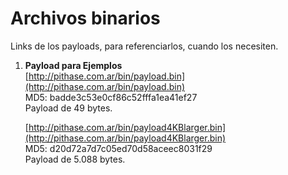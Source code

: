 # Archivos binarios

Links de los payloads, para referenciarlos, cuando los necesiten.

1. **Payload para Ejemplos**  
   [http://pithase.com.ar/bin/payload.bin](http://pithase.com.ar/bin/payload.bin)  
   MD5: badde3c53e0cf86c52fffa1ea41ef27    
   Payload de 49 bytes.  

   [http://pithase.com.ar/bin/payload4KBlarger.bin](http://pithase.com.ar/bin/payload4KBlarger.bin)  
   MD5: d20d72a7d7c05ed70d58aceec8031f29   
   Payload de 5.088 bytes.  

   
